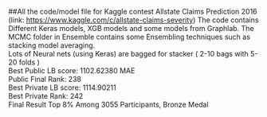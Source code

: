 ##All the code/model file for Kaggle contest Allstate Claims Prediction 2016 (link: https://www.kaggle.com/c/allstate-claims-severity)
The code contains Different Keras models, XGB models and some models from Graphlab. The MCMC folder in Ensemble contains some Ensembling techniques such as stacking model averaging. <br>
Lots of Neural nets (using Keras) are bagged for stacker ( 2-10 bags with 5-20 folds ) <br>
Best Public LB score: 1102.62380 MAE<br>
Public Final Rank: 238<br>
Best Private LB score: 1114.90211<br>
Best Private Rank: 242<br>
Final Result Top 8% Among 3055 Participants, Bronze Medal <br>
